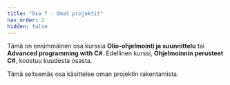 ```yaml
---
title: "Osa 7 - Omat projektit"
nav_order: 2
hidden: false
---
```


Tämä on ensimmäinen osa kurssia **Olio-ohjelmointi ja suunnittelu** tai **Advanced programming with C#**. Edellinen kurssi, **Ohjelmoinnin perusteet C#**, koostuu kuudesta osasta.

Tämä seitsemäs osa käsittelee oman projektin rakentamista.